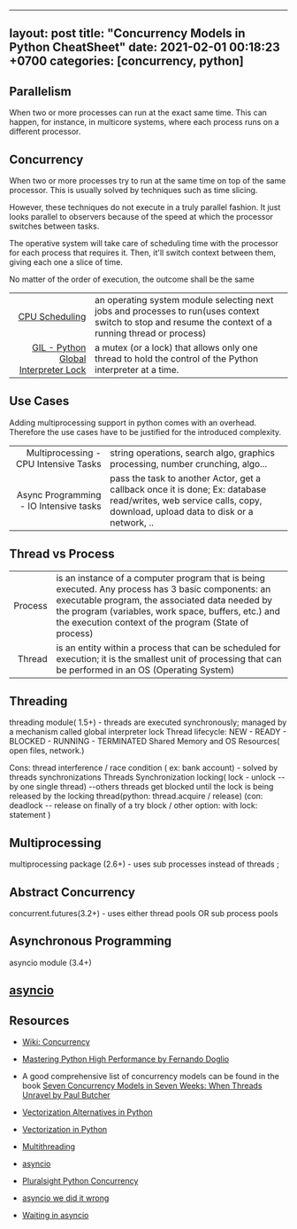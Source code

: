 
---
layout: post
title:  "Concurrency Models in Python CheatSheet"
date:   2021-02-01 00:18:23 +0700
categories: [concurrency, python]
---


## Parallelism

When two or more processes can run at the exact same time. This can happen, for instance, in multicore systems, where each process runs on a different processor. 


## Concurrency

When two or more processes try to run at the same time on top of the same processor. This is usually solved by techniques such as time slicing. 

However, these techniques do not execute in a truly parallel fashion. It just looks parallel to observers because of the speed at which the processor switches between tasks. 

The operative system will take care of scheduling time with the processor for each process that requires it. Then, it'll switch context between them, giving each one a slice of time.

No matter of the order of execution, the outcome shall be the same

|  | |
|---:|---|
| [CPU Scheduling](https://www.geeksforgeeks.org/cpu-scheduling-in-operating-systems/)  | an operating system module selecting next jobs and processes to run(uses context switch to stop and resume the context of a running thread or process) |
| [GIL - Python Global Interpreter Lock](https://realpython.com/python-gil/)  | a mutex (or a lock) that allows only one thread to hold the control of the Python interpreter at a time.  | 


## Use Cases

Adding multiprocessing support in python comes with an overhead. Therefore the use cases have to be justified for the introduced complexity.

|   | |
|---:|---|
| Multiprocessing - CPU Intensive Tasks  | string operations, search algo, graphics processing, number crunching, algo... |
| Async Programming - IO Intensive tasks  | pass the task to another Actor, get a callback once it is done; Ex: database read/writes, web service calls, copy, download, upload data to disk or a network, .. | 


## Thread vs Process

|   | |
|---:|---|
| Process  | is an instance of a computer program that is being executed. Any process has 3 basic components: an executable program, the associated data needed by the program (variables, work space, buffers, etc.) and the execution context of the program (State of process) |
| Thread | is an entity within a process that can be scheduled for execution; it is the smallest unit of processing that can be performed in an OS (Operating System) | 


## Threading

threading module( 1.5+) - threads are executed synchronously; managed by a mechanism called global interpreter lock 
Thread lifecycle: NEW - READY - BLOCKED - RUNNING - TERMINATED
Shared Memory and OS Resources( open files, network.) 

Cons: thread interference / race condition ( ex: bank account) - solved by threads synchronizations
Threads Synchronization
locking( lock - unlock -- by one single thread) --others threads get blocked until the lock is being released by the locking thread(python: thread.acquire / release) (con: deadlock -- release on finally of a try block / other option: with lock: statement )

## Multiprocessing

multiprocessing package (2.6+) - uses sub processes instead of threads ; 

## Abstract Concurrency

concurrent.futures(3.2+) - uses either thread pools OR sub process pools

## Asynchronous Programming 

asyncio module (3.4+)

## [asyncio](https://docs.python.org/3/library/asyncio.html)




## Resources

- [Wiki: Concurrency](https://en.wikipedia.org/wiki/Concurrency_(computer_science))

- [Mastering Python High Performance by Fernando Doglio](https://www.goodreads.com/book/show/26781635-mastering-python-high-performance?ac=1&from_search=true&qid=tOP7V0juX8&rank=1)

- A good comprehensive list of concurrency models can be found in the book [Seven Concurrency Models in Seven Weeks: When Threads Unravel by Paul Butcher](https://www.goodreads.com/book/show/18467564-seven-concurrency-models-in-seven-weeks?ac=1&from_search=true&qid=zJFlYF2961&rank=1) 

- [Vectorization Alternatives in Python](https://pythonspeed.com/articles/vectorization-python-alternatives/)

- [Vectorization in Python](https://pythonspeed.com/articles/vectorization-python/)

- [Multithreading](https://realpython.com/python-pyqt-qthread/)

- [asyncio](https://docs.python.org/3/library/asyncio.html)

- [Pluralsight Python Concurrency](https://app.pluralsight.com/course-player?clipId=7c12a5e8-04b1-4243-943d-6d2d102e1b0d)

- [asyncio we did it wrong](https://www.roguelynn.com/words/asyncio-we-did-it-wrong/)

- [Waiting in asyncio](https://hynek.me/articles/waiting-in-asyncio/)